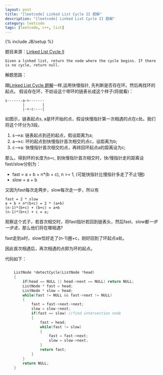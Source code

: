 ```yaml
---
layout: post
title: "[leetcode] Linked List Cycle II 题解"
description: "[leetcode] Linked List Cycle II 题解"
category: leetcode 
tags: [leetcode, c++, list]
---
```

{% include JB/setup %}


题目来源：[Linked List Cycle II](https://oj.leetcode.com/problems/linked-list-cycle-ii/)

>

    Given a linked list, return the node where the cycle begins. If there is no cycle, return null.

解题思路：

跟[Linked List Cycle 题解](linked-list-cycle.html)一样,运用快慢指针,
先判断是否存在环。然后再找环的起点。
假设存在环，不妨设这个带环的链表长成这个样子(将就看)：

    s-------a->-------
            |        |
            |-<-c----|
如图示，链表起点s,
a是环开始的点，假设快慢指针第一次相遇的点在c处。我们将这个环分为3段，

1. s-->a: 链表起点到还的起点，假设距离为a;
2. a-->c: 环的起点到快慢指针首次相交的点c，设距离为b;
3. c-->a: 快慢指针首次相交的点，再转回环起点a的距离设为c;

那么，得到环的长度为`b+c`, 到快慢指针首次相交时，快/慢指针走的距离设fast/slow分别为：

* fast = a + b + n\*(b + c), n >= 1, (可能快指针比慢指针多走了不止1圈)
* slow = a + b

又因为fast每次走两步，slow每次走一步，所以有 

	fast = 2 * slow 
	a + b + n*(b+c) = 2 * (a+b)
	(n-1)*(b+c) + (b+c) = a+b
	(n-1)*(b+c) + c = a;

观察这个式子，若首次相交时，将fast指针若回到链表头，然后fast、slow都*一步一步走*，那么他们将在哪相遇?

fast走到a时，slow恰好走了(n-1)圈+c，刚好回到了环起点a处。

因此首次相遇后，再次相遇的点即为环的起点。

代码如下：

```cpp

    ListNode *detectCycle(ListNode *head) 
    {
        if(head == NULL || head->next == NULL) return NULL;
        ListNode * fast = head;
        ListNode * slow = head;
        while(fast != NULL && fast->next != NULL)
        {
            fast = fast->next->next;
            slow = slow->next;
            if(fast == slow) //find intersection node
            {
                fast = head;
                while(fast != slow)
                {
                    fast = fast->next;
                    slow = slow->next;
                }
                return fast;
            }
        }
        return NULL;
    }
```
